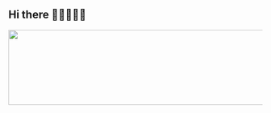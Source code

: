 ## Hi there 👩🏻‍💻💥🤍

<a href="https://www.gitanimals.org/en_US?utm_medium=image&utm_source=1jiwoo27&utm_content=line">
  <img
    src="https://render.gitanimals.org/lines/1jiwoo27?pet-id=685899741525796184"
    width="600"
    height="150"
  />
</a>
  
<!--
**1jiwoo27/1jiwoo27** is a ✨ _special_ ✨ repository because its `README.md` (this file) appears on your GitHub profile.

Here are some ideas to get you started:

- 🔭 I’m currently working on ...
- 🌱 I’m currently learning ...
- 👯 I’m looking to collaborate on ...
- 🤔 I’m looking for help with ...
- 💬 Ask me about ...
- 📫 How to reach me: ...
- 😄 Pronouns: ...
- ⚡ Fun fact: ...
-->
